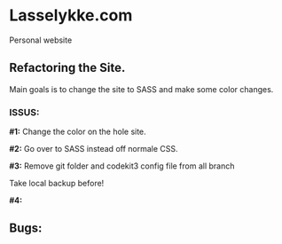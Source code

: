 # Lasselykke.com
Personal website


## Refactoring the Site. 
Main goals is to change the site to SASS and make some color changes. 

### ISSUS: 
**#1:**
Change the color on the hole site. 

**#2:** 
Go over to SASS instead off normale CSS. 

**#3:** 
Remove git folder and codekit3 config file from all branch

Take local backup before! 

**#4:** 


## Bugs:

